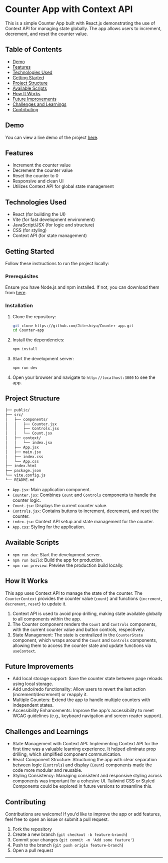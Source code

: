 # Counter App with Context API

This is a simple Counter App built with React.js demonstrating the use of Context API for managing state globally. The app allows users to increment, decrement, and reset the counter value.

## Table of Contents

- [Demo](#demo)
- [Features](#features)
- [Technologies Used](#technologies-used)
- [Getting Started](#getting-started)
- [Project Structure](#project-structure)
- [Available Scripts](#available-scripts)
- [How It Works](#how-it-works)
- [Future Improvements](#future-improvements)
- [Challenges and Learnings](#challenges-and-learnings)
- [Contributing](#contributing)

## Demo

You can view a live demo of the project [here](#).

## Features

- Increment the counter value
- Decrement the counter value
- Reset the counter to 0
- Responsive and clean UI
- Utilizes Context API for global state management

## Technologies Used

- React (for building the UI)
- Vite (for fast development environment)
- JavaScript/JSX (for logic and structure)
- CSS (for styling)
- Context API (for state management)

## Getting Started

Follow these instructions to run the project locally:

### Prerequisites

Ensure you have Node.js and npm installed. If not, you can download them from [here](https://nodejs.org/).

### Installation

1. Clone the repository:

   ```bash
   git clone https://github.com/Jiteshiyu/Counter-app.git
   cd Counter-app
   ```

2. Install the dependencies:

   ```bash
   npm install
   ```

3. Start the development server:

   ```bash
   npm run dev
   ```

4. Open your browser and navigate to `http://localhost:3000` to see the app.

## Project Structure

```bash
├── public/
├── src/
│   ├── components/
│   │   ├── Counter.jsx
│   │   ├── Controls.jsx
│   │   └── Count.jsx
│   ├── context/
│   │   └── index.jsx
│   ├── App.jsx
│   ├── main.jsx
│   ├── index.css
│   └── App.css
├── index.html
├── package.json
└── vite.config.js
└── README.md
```

- `App.jsx`: Main application component.
- `Counter.jsx`: Combines `Count` and `Controls` components to handle the counter logic.
- `Count.jsx`: Displays the current counter value.
- `Controls.jsx`: Contains buttons to increment, decrement, and reset the counter.
- `index.jsx`: Context API setup and state management for the counter.
- `App.css`: Styling for the application.

## Available Scripts

- `npm run dev`: Start the development server.
- `npm run build`: Build the app for production.
- `npm run preview`: Preview the production build locally.

## How It Works

This app uses Context API to manage the state of the counter. The `CounterContext` provides the counter value (`count`) and functions (`increment`, `decrement`, `reset`) to update it.

1. Context API is used to avoid prop drilling, making state available globally to all components within the app.
2. The Counter component renders the `Count` and `Controls` components, with the current counter value and button controls, respectively.
3. State Management: The state is centralized in the `CounterState` component, which wraps around the `Count` and `Controls` components, allowing them to access the counter state and update functions via `useContext`.

## Future Improvements

- Add local storage support: Save the counter state between page reloads using local storage.
- Add undo/redo functionality: Allow users to revert the last action (increment/decrement) or reapply it.
- Multiple Counters: Extend the app to handle multiple counters with independent states.
- Accessibility Enhancements: Improve the app's accessibility to meet WCAG guidelines (e.g., keyboard navigation and screen reader support).

## Challenges and Learnings

- State Management with Context API: Implementing Context API for the first time was a valuable learning experience. It helped eliminate prop drilling, which simplified component communication.
- React Component Structure: Structuring the app with clear separation between logic (`Controls`) and display (`Count`) components made the code more modular and reusable.
- Styling Consistency: Managing consistent and responsive styling across components was important for a cohesive UI. Tailwind CSS or Styled Components could be explored in future versions to streamline this.

## Contributing

Contributions are welcome! If you'd like to improve the app or add features, feel free to open an issue or submit a pull request.

1. Fork the repository
2. Create a new branch (`git checkout -b feature-branch`)
3. Commit your changes (`git commit -m 'Add some feature'`)
4. Push to the branch (`git push origin feature-branch`)
5. Open a pull request

---
